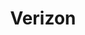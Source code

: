 ---
title: "Verizon"
url: /portland/verizon-northeast-martin-luther-king-junior-boulevard/
shop: Handy
---